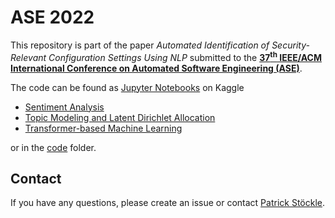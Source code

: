 # ASE 2022

This repository is part of the paper *Automated Identification of Security-Relevant Configuration Settings Using NLP* submitted to the [**37<sup>th</sup> IEEE/ACM International Conference on Automated Software Engineering (ASE)**](https://conf.researchr.org/home/ase-2022).

The code can be found as [Jupyter Notebooks](https://jupyter.org/) on Kaggle

- [Sentiment Analysis](https://www.kaggle.com/tumin4/sentiment-analysis)
- [Topic Modeling and Latent Dirichlet Allocation](https://www.kaggle.com/code/tumin4/topic-modeling-and-latent-dirichlet-allocation)
- [Transformer-based Machine Learning](https://www.kaggle.com/tumin4/transformer-based-machine-learning)

or in the [code](./code/) folder.

## Contact

If you have any questions, please create an issue or contact [Patrick Stöckle](mailto:patrick.stoeckle@tum.de?subject=GitHub%20Repository%20%22ASE2022%22).

